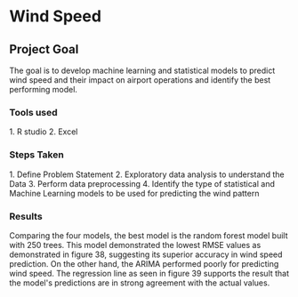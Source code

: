 <H1>Wind Speed</H1>

<h2>Project Goal</h2>
The goal is to develop machine learning and statistical models to predict wind speed and their impact on airport operations and identify the best performing model.
<h3>Tools used</h3>
1. R studio
2. Excel
<h3> Steps Taken</h3>
1. Define Problem Statement
2. Exploratory data analysis to understand the Data
3. Perform data preprocessing
4. Identify the type of statistical and Machine Learning models to be used for predicting the wind pattern

<h3>Results</h3>
Comparing the four models, the best model is the random forest model built with 250 trees. 
This model demonstrated the lowest RMSE values as demonstrated in figure 38, suggesting its 
superior accuracy in wind speed prediction. On the other hand, the ARIMA performed poorly 
for predicting wind speed. The regression line as seen in figure 39 supports the result that the 
model's predictions are in strong agreement with the actual values.
